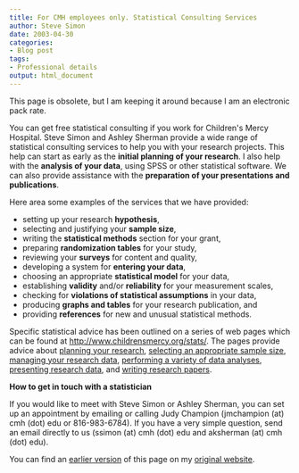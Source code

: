 ```yaml
---
title: For CMH employees only. Statistical Consulting Services
author: Steve Simon
date: 2003-04-30
categories:
- Blog post
tags:
- Professional details
output: html_document
---
```

This page is obsolete, but I am keeping it around because I am an
electronic pack rate.

You can get free statistical consulting if you work for Children\'s
Mercy Hospital. Steve Simon and Ashley Sherman provide a wide range of
statistical consulting services to help you with your research projects.
This help can start as early as the **initial planning of your
research**. I also help with the **analysis of your data**, using SPSS
or other statistical software. We can also provide assistance with the
**preparation of your presentations and publications**.

Here area some examples of the services that we have provided:

-   setting up your research **hypothesis**,
-   selecting and justifying your **sample size**,
-   writing the **statistical methods** section for your grant,
-   preparing **randomization tables** for your study,
-   reviewing your **surveys** for content and quality,
-   developing a system for **entering your data**,
-   choosing an appropriate **statistical model** for your data,
-   establishing **validity** and/or **reliability** for your
    measurement scales,
-   checking for **violations of statistical assumptions** in your data,
-   producing **graphs and tables** for your research publication, and
-   providing **references** for new and unusual statistical methods.

Specific statistical advice has been outlined on a series of web pages
which can be found at <http://www.childrensmercy.org/stats/>. The pages
provide advice about [planning your research](../08/plan.asp),
[selecting an appropriate sample
size](http://www.childrensmercy.org/stats/08/size.asp), [managing your
research data](../08/data.asp), [performing a variety of data
analyses](../08/model.asp), [presenting research
data](../category/PresentingResearchData.asp), and [writing research
papers](../category/WritingResearchPapers.asp).

**How to get in touch with a statistician**

If you would like to meet with Steve Simon or Ashley Sherman, you can
set up an appointment by emailing or calling Judy Champion (jmchampion
(at) cmh (dot) edu or 816-983-6784). If you have a very simple question,
send an email directly to us (ssimon (at) cmh (dot) edu and aksherman
(at) cmh (dot) edu).

You can find an [earlier version](http://www.pmean.com/03/consulting.html) of this page on my [original website](http://www.pmean.com/original_site.html).
